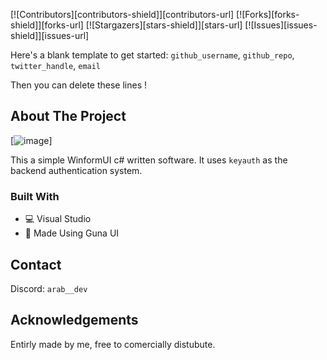 

[![Contributors][contributors-shield]][contributors-url] [![Forks][forks-shield]][forks-url] [![Stargazers][stars-shield]][stars-url] [![Issues][issues-shield]][issues-url]

Here's a blank template to get started:
`github_username`, `github_repo`, `twitter_handle`, `email`

Then you can delete these lines !
<!-- ABOUT THE PROJECT -->
## About The Project

[![image](https://github.com/Byte-1337/WinformUI-Spoofer/assets/128874433/e8f1eeb1-a879-49db-8991-3c8a8fdf7b5d)]

This a simple WinformUI c# written software. It uses `keyauth` as the backend authentication system. 
### Built With


  
* 💻 Visual Studio
* 🔮 Made Using Guna UI

## Contact
Discord: `arab__dev`



<!-- ACKNOWLEDGEMENTS -->
## Acknowledgements

Entirly made by me, free to comercially distubute.

